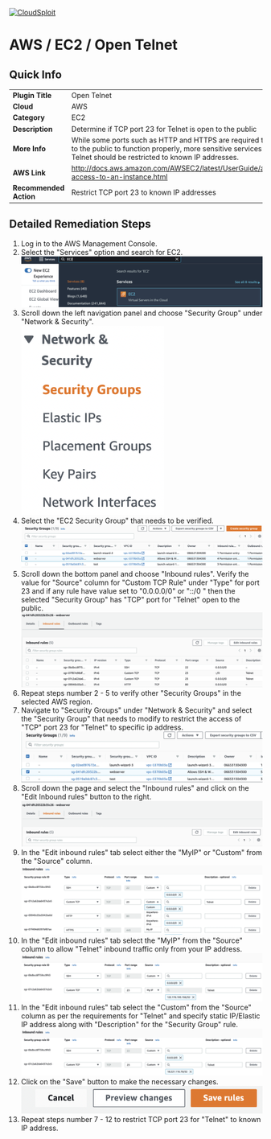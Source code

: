 [![CloudSploit](https://cloudsploit.com/img/logo-new-big-text-100.png "CloudSploit")](https://cloudsploit.com)

# AWS / EC2 / Open Telnet

## Quick Info

| | |
|-|-|
| **Plugin Title** | Open Telnet |
| **Cloud** | AWS |
| **Category** | EC2 |
| **Description** | Determine if TCP port 23 for Telnet is open to the public |
| **More Info** | While some ports such as HTTP and HTTPS are required to be open to the public to function properly, more sensitive services such as Telnet should be restricted to known IP addresses. |
| **AWS Link** | http://docs.aws.amazon.com/AWSEC2/latest/UserGuide/authorizing-access-to-an-instance.html |
| **Recommended Action** | Restrict TCP port 23 to known IP addresses |

## Detailed Remediation Steps
1. Log in to the AWS Management Console.
2. Select the "Services" option and search for EC2. </br> <img src="/resources/aws/ec2/open-telnet/step2.png"/>
3. Scroll down the left navigation panel and choose "Security Group" under "Network & Security".</br> <img src="/resources/aws/ec2/open-telnet/step3.png"/>
4. Select the "EC2 Security Group" that needs to be verified. </br> <img src="/resources/aws/ec2/open-telnet/step4.png"/>
5. Scroll down the bottom panel and choose "Inbound rules". Verify the value for "Source" column for "Custom TCP Rule" under "Type" for port 23 and if any rule have value set to "0.0.0.0/0" or "::/0 " then the selected "Security Group" has "TCP" port for "Telnet" open to the public.</br> <img src="/resources/aws/ec2/open-telnet/step5.png"/>
6. Repeat steps number 2 - 5 to verify other "Security Groups" in the selected AWS region.</br> 
7. Navigate to "Security Groups" under "Network & Security" and select the "Security Group" that needs to modify to restrict the access of "TCP" port 23 for "Telnet"  to specific ip address. </br> <img src="/resources/aws/ec2/open-telnet/step7.png"/>
8. Scroll down the page and select the "Inbound rules" and click on the "Edit Inbound rules" button to the right. </br> <img src="/resources/aws/ec2/open-telnet/step8.png"/>
9. In the "Edit inbound rules" tab select either the "MyIP" or "Custom" from the "Source" column.</br> <img src="/resources/aws/ec2/open-telnet/step9.png"/>
10. In the "Edit inbound rules" tab select the "MyIP" from the "Source" column to allow "Telnet" inbound traffic only from your IP address.</br> <img src="/resources/aws/ec2/open-telnet/step10.png"/>
11. In the "Edit inbound rules" tab select the "Custom" from the "Source" column as per the requirements for "Telnet" and specify static IP/Elastic IP address along with "Description" for the "Security Group" rule. </br> <img src="/resources/aws/ec2/open-telnet/step11.png"/>
12. Click on the "Save" button to make the necessary changes. </br> <img src="/resources/aws/ec2/open-telnet/step12.png"/>
13. Repeat steps number 7 - 12 to restrict TCP port 23 for "Telnet" to known IP address.</br>
